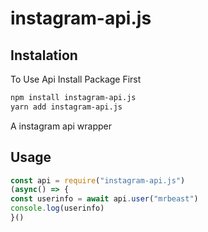 # instagram-api.js

## Instalation
To Use Api Install Package First
```bash
npm install instagram-api.js
yarn add instagram-api.js
```
A instagram api wrapper
## Usage
```js
const api = require("instagram-api.js")
(async() => {
const userinfo = await api.user("mrbeast")
console.log(userinfo)
}()
